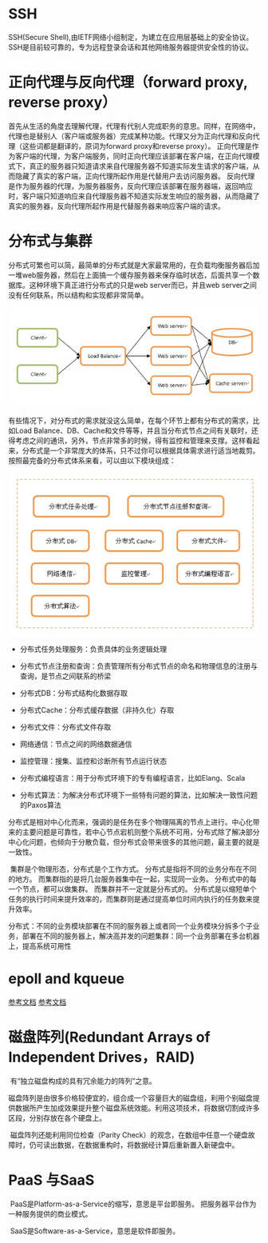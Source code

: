 # SSH
SSH(Secure Shell),由IETF网络小组制定，为建立在应用层基础上的安全协议。SSH是目前较可靠的，专为远程登录会话和其他网络服务器提供安全性的协议。

# 正向代理与反向代理（forward proxy, reverse proxy）
首先从生活的角度去理解代理，代理有代别人完成职务的意思。同样，在网络中，代理也是替别人（客户端或服务器）完成某种功能。代理又分为正向代理和反向代理（这些词都是翻译的，原词为forward proxy和reverse proxy）。
正向代理是作为客户端的代理，为客户端服务，同时正向代理应该部署在客户端，在正向代理模式下，真正的服务器只知道请求来自代理服务器不知道实际发生请求的客户端，从而隐藏了真实的客户端，正向代理所起作用是代替用户去访问服务器。
反向代理是作为服务器的代理，为服务器服务，反向代理应该部署在服务器端，返回响应时，客户端只知道响应来自代理服务器不知道实际发生响应的服务器，从而隐藏了真实的服务器，反向代理所起作用是代替服务器来响应客户端的请求。

# 分布式与集群
​	分布式可繁也可以简，最简单的分布式就是大家最常用的，在负载均衡服务器后加一堆web服务器，然后在上面搞一个缓存服务器来保存临时状态，后面共享一个数据库。这种环境下真正进行分布式的只是web server而已，并且web server之间没有任何联系，所以结构和实现都非常简单。

![img](picture/简单的分布式.gif)

​	有些情况下，对分布式的需求就没这么简单，在每个环节上都有分布式的需求，比如Load Balance、DB、Cache和文件等等，并且当分布式节点之间有关联时，还得考虑之间的通讯，另外，节点非常多的时候，得有监控和管理来支撑。这样看起来，分布式是一个非常庞大的体系，只不过你可以根据具体需求进行适当地裁剪。按照最完备的分布式体系来看，可以由以下模块组成：

![img](picture/分布式模块.gif)

+ 分布式任务处理服务：负责具体的业务逻辑处理

+ 分布式节点注册和查询：负责管理所有分布式节点的命名和物理信息的注册与查询，是节点之间联系的桥梁

+ 分布式DB：分布式结构化数据存取

+ 分布式Cache：分布式缓存数据（非持久化）存取

+ 分布式文件：分布式文件存取

+ 网络通信：节点之间的网络数据通信

+ 监控管理：搜集、监控和诊断所有节点运行状态

+ 分布式编程语言：用于分布式环境下的专有编程语言，比如Elang、Scala

+ 分布式算法：为解决分布式环境下一些特有问题的算法，比如解决一致性问题的Paxos算法

​	分布式是相对中心化而来，强调的是任务在多个物理隔离的节点上进行。中心化带来的主要问题是可靠性，若中心节点宕机则整个系统不可用，分布式除了解决部分中心化问题，也倾向于分散负载，但分布式会带来很多的其他问题，最主要的就是一致性。

​	集群是个物理形态，分布式是个工作方式。
​	 分布式是指将不同的业务分布在不同的地方。 而集群指的是将几台服务器集中在一起，实现同一业务。
​	分布式中的每一个节点，都可以做集群。 而集群并不一定就是分布式的。
​	分布式是以缩短单个任务的执行时间来提升效率的，而集群则是通过提高单位时间内执行的任务数来提升效率。

​	分布式：不同的业务模块部署在不同的服务器上或者同一个业务模块分拆多个子业务，部署在不同的服务器上，解决高并发的问题
​	集群：同一个业务部署在多台机器上，提高系统可用性  

# epoll and kqueue
[参考文档](https://www.cnblogs.com/FG123/p/5256553.html)
[参考文档](https://www.cnblogs.com/linganxiong/p/5583415.html)

# 磁盘阵列(Redundant Arrays of Independent Drives，RAID)

​	有“独立磁盘构成的具有冗余能力的阵列”之意。

​	磁盘阵列是由很多价格较便宜的，组合成一个容量巨大的磁盘组，利用个别磁盘提供数据所产生加成效果提升整个磁盘系统效能。利用这项技术，将数据切割成许多区段，分别存放在各个硬盘上。

​	磁盘阵列还能利用同位检查（Parity Check）的观念，在数组中任意一个硬盘故障时，仍可读出数据，在数据重构时，将数据经计算后重新置入新硬盘中。

# PaaS 与SaaS

​	PaaS是Platform-as-a-Service的缩写，意思是平台即服务。 把服务器平台作为一种服务提供的商业模式。

​	SaaS是Software-as-a-Service，意思是软件即服务。

